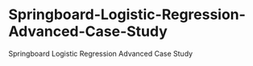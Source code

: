 # Springboard-Logistic-Regression-Advanced-Case-Study
Springboard Logistic Regression Advanced Case Study
